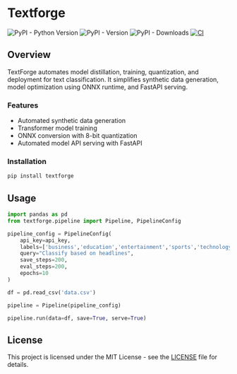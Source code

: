 # Textforge

![PyPI - Python Version](https://img.shields.io/pypi/pyversions/textforge)
![PyPI - Version](https://img.shields.io/pypi/v/textforge)
![PyPI - Downloads](https://img.shields.io/pypi/dw/textforge)
[![CI](https://github.com/ameen-91/textforge/actions/workflows/ci.yaml/badge.svg)](https://github.com/norsulabs/textforge/actions/workflows/ci.yaml)

## Overview

TextForge automates model distillation, training, quantization, and deployment for text classification. It simplifies synthetic data generation, model optimization using ONNX runtime, and FastAPI serving.

### Features

- Automated synthetic data generation
- Transformer model training
- ONNX conversion with 8-bit quantization
- Automated model API serving with FastAPI
<!-- - Customizable hyperparameter control -->

### Installation

```bash
pip install textforge
```

## Usage

```python
import pandas as pd
from textforge.pipeline import Pipeline, PipelineConfig

pipeline_config = PipelineConfig(
    api_key=api_key,
    labels=['business','education','entertainment','sports','technology'],
    query="Classify based on headlines",
    save_steps=200,
    eval_steps=200,
    epochs=10
)

df = pd.read_csv('data.csv')

pipeline = Pipeline(pipeline_config)

pipeline.run(data=df, save=True, serve=True)
```

## License

This project is licensed under the MIT License - see the [LICENSE](LICENSE) file for details.

